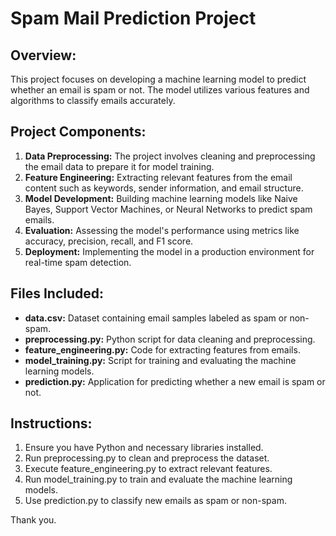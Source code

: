 
# Spam Mail Prediction Project

## Overview:
This project focuses on developing a machine learning model to predict whether an email is spam or not. The model utilizes various features and algorithms to classify emails accurately.

## Project Components:
1. **Data Preprocessing:** The project involves cleaning and preprocessing the email data to prepare it for model training.
2. **Feature Engineering:** Extracting relevant features from the email content such as keywords, sender information, and email structure.
3. **Model Development:** Building machine learning models like Naive Bayes, Support Vector Machines, or Neural Networks to predict spam emails.
4. **Evaluation:** Assessing the model's performance using metrics like accuracy, precision, recall, and F1 score.
5. **Deployment:** Implementing the model in a production environment for real-time spam detection.

## Files Included:
- **data.csv:** Dataset containing email samples labeled as spam or non-spam.
- **preprocessing.py:** Python script for data cleaning and preprocessing.
- **feature_engineering.py:** Code for extracting features from emails.
- **model_training.py:** Script for training and evaluating the machine learning models.
- **prediction.py:** Application for predicting whether a new email is spam or not.

## Instructions:
1. Ensure you have Python and necessary libraries installed.
2. Run preprocessing.py to clean and preprocess the dataset.
3. Execute feature_engineering.py to extract relevant features.
4. Run model_training.py to train and evaluate the machine learning models.
5. Use prediction.py to classify new emails as spam or non-spam.

Thank you.
